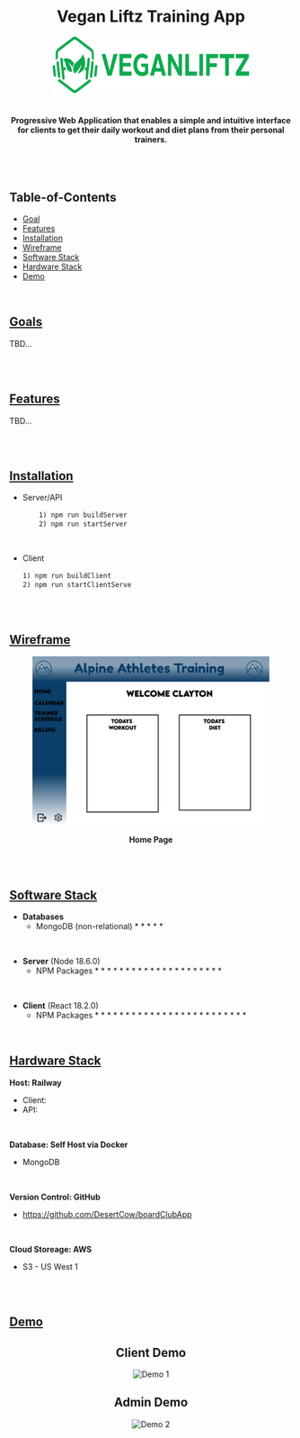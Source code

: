 <div align="center">
<h1>Vegan Liftz Training App</h1>
 <p align="center">
  <img src="./Dev_Docs/Art/Logo_Veganliftz_Green.png" width="350" height="100" alt="Vegan Liftz Logo Green")
</p>

<br>
<br>

<h4>Progressive Web Application that enables a simple and intuitive interface for clients to get their daily workout and diet plans from their personal trainers.</h4>
</div>

<br>
<br>

## Table-of-Contents

* [Goal](#description)
* [Features](#features)
* [Installation](#installation)
* [Wireframe](#wireframe)
* [Software Stack](#software-stack)
* [Hardware Stack](#hardware-stack)
* [Demo](#demo)



<br>

## [Goals](#table-of-contents)

TBD...

<br>
<br>


## [Features](#table-of-contents)

TBD...

<br>
<br>

## [Installation](#table-of-contents)

* Server/API
  ```
      1) npm run buildServer
      2) npm run startServer
  ```
<br>

* Client
  ```
  1) npm run buildClient
  2) npm run startClientServe
  ```
<br>
<br>

## [Wireframe](#table-of-contents)

 <p align="center">
  <img src="./Dev_Docs/Wireframes/Home_Page.png" height="300" alt="Demo 1"/img>
  <p align="center"><strong>Home Page</strong></p>
</p>

<br>
<br>

## [Software Stack](#table-of-contents)

* **Databases**
  * MongoDB (non-relational)
    * 
    * 
    * 
    * 
    * 

<br>

* **Server** (Node 18.6.0)
  * NPM Packages
    *
    *
    *
    *
    *
    *
    *
    *
    *
    *
    *
    *
    *
    *
    *
    *
    *
    *
    *
    *
    *

<br>

* **Client** (React 18.2.0)
  * NPM Packages
    *
    *
    *
    *
    *
    *
    *
    *
    *
    *
    *
    *
    *
    *
    *
    *
    *
    *
    *
    *
    *
    *
    *
    *
    *

<br>


## [Hardware Stack](#table-of-contents)

**Host: Railway**
  * Client:
  * API:
  <br>

**Database: Self Host via Docker**
  * MongoDB
  <br>

**Version Control: GitHub**
  * https://github.com/DesertCow/boardClubApp
  <br>

**Cloud Storeage: AWS**
  * S3 - US West 1

<br>
<br>

## [Demo](#table-of-contents)

<div align="center">
<h2>Client Demo</h2>
<div/>
 <p align="center">
  <img src="./Dev_Docs/Demo1.gif" alt="Demo 1"/img>
</p>

<div align="center">
<h2>Admin Demo</h2>
<div/>
 <p align="center">
  <img  src="./Dev_Docs/Demo2.gif" alt="Demo 2"/img>
</p>

<br>
<br>